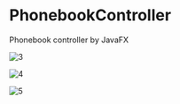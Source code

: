 # PhonebookController
Phonebook controller by JavaFX

![3](https://user-images.githubusercontent.com/35742868/204554624-4dd57a62-0073-4105-854e-e8a6318b27c8.png)

![4](https://user-images.githubusercontent.com/35742868/204554631-897b2de2-7887-491b-b0bd-0ba53dd9bc60.png)

![5](https://user-images.githubusercontent.com/35742868/204554639-3175af87-fbc9-4d76-8018-c22b6d9e6fa4.png)
